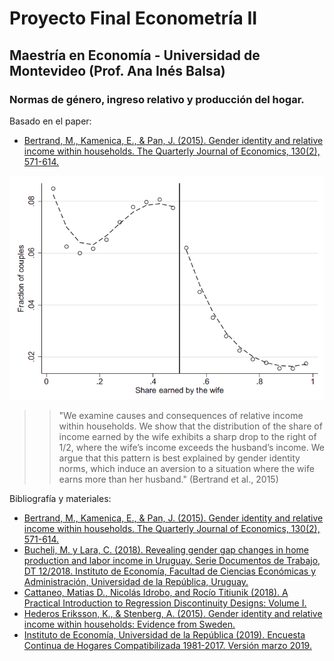 # Proyecto Final Econometría II 
## Maestría en Economía - Universidad de Montevideo (Prof. Ana Inés Balsa)

### Normas de género, ingreso relativo y producción del hogar.

Basado en el paper:

- [Bertrand, M., Kamenica, E., & Pan, J. (2015). Gender identity and relative income within households. The Quarterly Journal of Economics, 130(2), 571-614.](https://academic.oup.com/qje/article/130/2/571/2330321)

![](https://github.com/paulapereda/proyecto_econometria/blob/master/images/bertrand_2015.png "Distribution of Relative Income (SIPP Administrative Data)")

>> "We examine causes and consequences of relative income within households. We show that the distribution of the share of income earned by the wife exhibits a sharp drop to the right of 1/2, where the wife’s income exceeds the husband’s income. We argue that this pattern is best explained by gender identity norms, which induce an aversion to a situation where the wife earns more than her husband." (Bertrand et al., 2015)


Bibliografía y materiales:

- [Bertrand, M., Kamenica, E., & Pan, J. (2015). Gender identity and relative income within households. The Quarterly Journal of Economics, 130(2), 571-614.](https://academic.oup.com/qje/article/130/2/571/2330321)
- [Bucheli, M. y Lara, C. (2018). Revealing gender gap changes in home production and labor income in Uruguay. Serie Documentos de Trabajo, DT 12/2018. Instituto de Economía, Facultad de Ciencias Económicas y Administración, Universidad de la República,
Uruguay.](http://www.iecon.ccee.edu.uy/download.php?len=es&id=641&nbre=dt-12-18.pdf&ti=application/pdf&tc=Publicaciones)
- [Cattaneo, Matias D., Nicolás Idrobo, and Rocío Titiunik (2018). A Practical Introduction to Regression Discontinuity Designs: Volume I.](https://cattaneo.princeton.edu/books/Cattaneo-Idrobo-Titiunik_2018_CUP-Vol1.pdf)
- [Hederos Eriksson, K., & Stenberg, A. (2015). Gender identity and relative income within households: Evidence from Sweden.](http://ftp.iza.org/dp9533.pdf)
- [Instituto de Economía, Universidad de la República (2019). Encuesta Continua de Hogares Compatibilizada 1981-2017. Versión marzo 2019.](http://www.iecon.ccee.edu.uy/)

